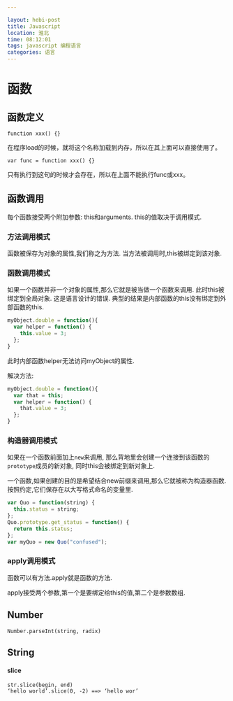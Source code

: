 ```yaml
---

layout: hebi-post
title: Javascript
location: 淮北
time: 08:12:01
tags: javascript 编程语言
categories: 语言
---
```


# 函数

## 函数定义


```
function xxx() {}
```

在程序load的时候，就将这个名称加载到内存，所以在其上面可以直接使用了。

```
var func = function xxx() {}
```

只有执行到这句的时候才会存在，所以在上面不能执行func或xxx。


## 函数调用

每个函数接受两个附加参数: this和arguments.
this的值取决于调用模式.

### 方法调用模式

函数被保存为对象的属性,我们称之为方法.
当方法被调用时,this被绑定到该对象.

### 函数调用模式

如果一个函数并非一个对象的属性,那么它就是被当做一个函数来调用.
此时this被绑定到全局对象.
这是语言设计的错误.
典型的结果是内部函数的this没有绑定到外部函数的this.

```js
myObject.double = function(){
  var helper = function() {
    this.value = 3;
  };
}
```

此时内部函数helper无法访问myObject的属性.

解决方法:

```js
myObject.double = function(){
  var that = this;
  var helper = function() {
    that.value = 3;
  };
}
```

### 构造器调用模式

如果在一个函数前面加上`new`来调用,
那么背地里会创建一个连接到该函数的`prototype`成员的新对象,
同时this会被绑定到新对象上.

一个函数,如果创建的目的是希望结合new前缀来调用,那么它就被称为构造器函数.
按照约定,它们保存在以大写格式命名的变量里.

```js
var Quo = function(string) {
  this.status = string;
};
Quo.prototype.get_status = function() {
  return this.status;
};
var myQuo = new Quo("confused");
```

### apply调用模式

函数可以有方法.apply就是函数的方法.

apply接受两个参数,第一个是要绑定给this的值,第二个是参数数组.

## Number

```
Number.parseInt(string, radix)
```

## String

#### slice
```
str.slice(begin, end)
‘hello world’.slice(0, -2) ==> ‘hello wor’
```
